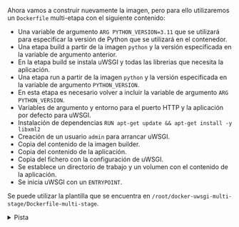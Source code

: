 Ahora vamos a construir nuevamente la imagen, pero para ello utilizaremos un `Dockerfile` multi-etapa con el siguiente 
contenido:
- Una variable de argumento `ARG PYTHON_VERSION=3.11` que se utilizará para especificar la versión de Python que se 
utilizará en el contenedor.
- Una etapa build a partir de la imagen `python` y la versión especificada en la variable de argumento anterior.
- En la etapa build se instala uWSGI y todas las librerias que necesita la aplicación.
- Una etapa run a partir de la imagen `python` y la versión especificada en la variable de argumento `PYTHON_VERSION`.
- En esta etapa es necesario volver a incluir la variable de argumento `ARG PYTHON_VERSION`.
- Variables de argumento y entorno para el puerto HTTP y la aplicación por defecto para uWSGI.
- Instalación de dependencias `RUN apt-get update && apt-get install -y libxml2`
- Creación de un usuario `admin` para arrancar uWSGI.
- Copia del contenido de la imagen builder.
- Copia del contenido de la aplicación.
- Copia del fichero con la configuración de uWSGI.
- Se establece un directorio de trabajo y un volumen con el contenido de la aplicación.
- Se inicia uWSGI con un `ENTRYPOINT`.

Se puede utilizar la plantilla que se encuentra en `/root/docker-uwsgi-multi-stage/Dockerfile-multi-stage`.

<details><summary>Pista</summary><p>

```
# Version de Python (solo mayor y menor)
ARG PYTHON_VERSION=3.11

# Etapa build
FROM python:${PYTHON_VERSION} AS build

# Se instala uWSGI y todas las librerias que necesita la aplicacion
COPY WebApp/requirements.txt requirements.txt
RUN pip install uwsgi && pip install -r requirements.txt

# Etapa run
FROM python:${PYTHON_VERSION}-slim AS run

# Es necesario volver a incluir en esta etapa esta variable
ARG PYTHON_VERSION

# Puerto HTTP por defecto para uWSGI
ARG UWSGI_HTTP_PORT=8000
ENV UWSGI_HTTP_PORT=$UWSGI_HTTP_PORT

# Aplicacion por defecto para uWSGI
ARG UWSGI_APP=webapp
ENV UWSGI_APP=$UWSGI_APP

# Se instalan dependencias
RUN apt-get update && apt-get install -y libxml2

# Se crea un usuario para arrancar uWSGI
RUN useradd -ms /bin/bash admin
USER admin

# Se copia el contenido de la imagen builder
COPY --from=build /usr/local/lib/python${PYTHON_VERSION}/site-packages /usr/local/lib/python${PYTHON_VERSION}/site-packages
COPY --from=build /usr/local/bin/uwsgi /usr/local/bin/uwsgi

# Se copia el contenido de la aplicacion
COPY WebApp /WebApp

# Se copia el fichero con la configuración de uWSGI
COPY uwsgi.ini uwsgi.ini

# Se establece el directorio de trabajo
WORKDIR /WebApp

# Se crea un volumen con el contenido de la aplicacion
VOLUME /WebApp

# Se inicia uWSGI
ENTRYPOINT ["uwsgi", "--ini", "/uwsgi.ini"]
```{{copy}}
</p></details>